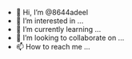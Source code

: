 - 👋 Hi, I’m @8644adeel
- 👀 I’m interested in ...
- 🌱 I’m currently learning ...
- 💞️ I’m looking to collaborate on ...
- 📫 How to reach me ...

<!---
8644adeel/8644adeel is a ✨ special ✨ repository because its `README.md` (this file) appears on your GitHub profile.
You can click the Preview link to take a look at your changes.
--->
